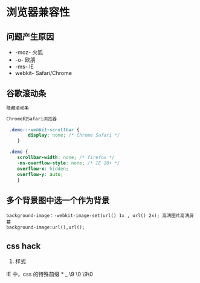 # 浏览器兼容性

## 问题产生原因

- -moz- 火狐
- -o- 欧朋
- -ms-  IE
- webkit-  Safari/Chrome

## 谷歌滚动条

```css
隐藏滚动条

Chrome和Safari浏览器

 .demo::-webkit-scrollbar {
 		display: none; /* Chrome Safari */
	}

 .demo {
    scrollbar-width: none; /* firefox */
    -ms-overflow-style: none; /* IE 10+ */
    overflow-x: hidden;
    overflow-y: auto;
	}
```

## 多个背景图中选一个作为背景

    background-image：-webkit-image-set(url() 1x , url() 2x); 高清图片高清屏幕
    background-image:url(),url();
## css hack 
1. 样式

IE 中，css 的特殊前缀
*
_
\9
\0
\9\0

<!-- ifie -->